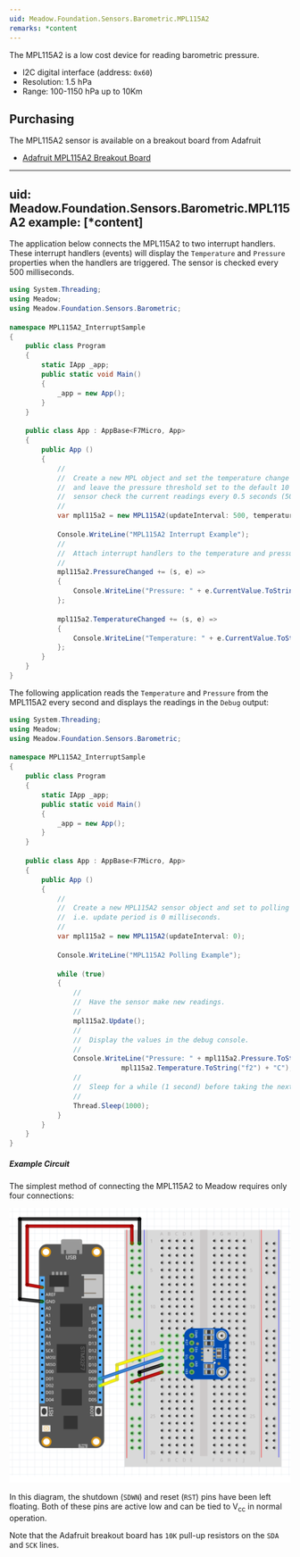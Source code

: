 ```yaml
---
uid: Meadow.Foundation.Sensors.Barometric.MPL115A2
remarks: *content
---
```


The MPL115A2 is a low cost device for reading barometric pressure.

* I2C digital interface (address: `0x60`)
* Resolution: 1.5 hPa
* Range: 100-1150 hPa up to 10Km

## Purchasing

The MPL115A2 sensor is available on a breakout board from Adafruit

* [Adafruit MPL115A2 Breakout Board](https://www.adafruit.com/product/992)

---
uid: Meadow.Foundation.Sensors.Barometric.MPL115A2
example: [*content]
---

The application below connects the MPL115A2 to two interrupt handlers.  These interrupt handlers (events) will display the `Temperature` and `Pressure` properties when the handlers are triggered.  The sensor is checked every 500 milliseconds.

```csharp
using System.Threading;
using Meadow;
using Meadow.Foundation.Sensors.Barometric;

namespace MPL115A2_InterruptSample
{
    public class Program
    {
        static IApp _app; 
        public static void Main()
        {
            _app = new App();
        }
    }
    
    public class App : AppBase<F7Micro, App>
    {
        public App ()
        {
            //
            //  Create a new MPL object and set the temperature change threshold to 0.1C
            //  and leave the pressure threshold set to the default 10 kPa.  Have the
            //  sensor check the current readings every 0.5 seconds (500 milliseconds)
            //
            var mpl115a2 = new MPL115A2(updateInterval: 500, temperatureChangeNotificationThreshold: 0.1F);

            Console.WriteLine("MPL115A2 Interrupt Example");
            //
            //  Attach interrupt handlers to the temperature and pressure sensor.
            //
            mpl115a2.PressureChanged += (s, e) =>
            {
                Console.WriteLine("Pressure: " + e.CurrentValue.ToString("f2"));
            };

            mpl115a2.TemperatureChanged += (s, e) =>
            {
                Console.WriteLine("Temperature: " + e.CurrentValue.ToString("f2") + "C");
            };
        }
    }
}
```

The following application reads the `Temperature` and `Pressure` from the MPL115A2 every second and displays the readings in the `Debug` output:

```csharp
using System.Threading;
using Meadow;
using Meadow.Foundation.Sensors.Barometric;

namespace MPL115A2_InterruptSample
{
    public class Program
    {
        static IApp _app; 
        public static void Main()
        {
            _app = new App();
        }
    }
    
    public class App : AppBase<F7Micro, App>
    {
        public App ()
        {
            //
            //  Create a new MPL115A2 sensor object and set to polling mode
            //  i.e. update period is 0 milliseconds.
            //
            var mpl115a2 = new MPL115A2(updateInterval: 0);

            Console.WriteLine("MPL115A2 Polling Example");

            while (true)
            {
                //
                //  Have the sensor make new readings.
                //
                mpl115a2.Update();
                //
                //  Display the values in the debug console.
                //
                Console.WriteLine("Pressure: " + mpl115a2.Pressure.ToString("f2") + " kPa, Temperature: " +
                            mpl115a2.Temperature.ToString("f2") + "C");
                //
                //  Sleep for a while (1 second) before taking the next readins.
                //
                Thread.Sleep(1000);
            }
        }
    }
}
```

##### Example Circuit

The simplest method of connecting the MPL115A2 to Meadow requires only four connections:

![](/API_Assets/Meadow.Foundation.Sensors.Barometric.MPL115A2/MPL115A2.svg)

In this diagram, the shutdown (`SDWN`) and reset (`RST`) pins have been left floating.  Both of these pins are active low and can be tied to V<sub>cc</sub> in normal operation.

Note that the Adafruit breakout board has `10K` pull-up resistors on the `SDA` and `SCK` lines.